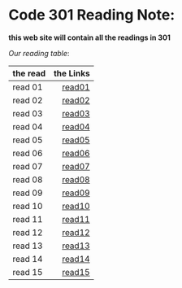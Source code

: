 # Code 301 Reading Note:

**this web site will contain all the readings in 301**


*Our reading table*:


|__the read__  | __the Links__|
| ------------ | ------------:|
|   read 01    | [read01](https://github.com/Ammarhr/reading-notes-301/blob/master/class-01.md)   |
|   read 02    | [read02](https://github.com/Ammarhr/reading-notes-301/blob/master/class-02.md)   |
|   read 03    | [read03](https://github.com/Ammarhr/reading-notes-301/blob/master/class-03.md)   |
|   read 04    | [read04](https://github.com/Ammarhr/reading-notes-301/blob/master/class-04.md)   |
|   read 05    | [read05](https://github.com/Ammarhr/reading-notes-301/blob/master/class-05.md)   |
|   read 06    | [read06]()   | 
|   read 07    | [read07]()   |
|   read 08    | [read08]()   |
|   read 09    | [read09]()   |
|   read 10    | [read10]()   |
|   read 11    | [read11]()   |
|   read 12    | [read12]()   |
|   read 13    | [read13]()   |
|   read 14    | [read14]()   |
|   read 15    | [read15]()   |